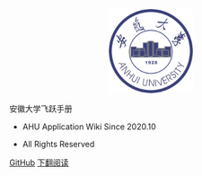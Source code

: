 <p align="center">
  <a href="https://xiaohai99.github.io/ahuf">
    <img alt="AHU" src="_media/ahu.jpg" height="150">
  </a>
</p>

<middle>安徽大学飞跃手册</middle>

- AHU Application Wiki Since 2020.10

- All Rights Reserved

[GitHub](https://github.com/xiaohai99/ahuf)
[下翻阅读](https://xiaohai99.github.io/ahuf/#/?id=安大飞跃)
